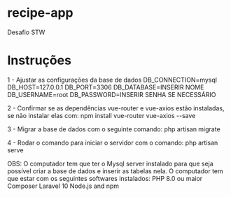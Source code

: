 # recipe-app
 Desafio STW

# Instruções
1 - Ajustar as configurações da base de dados
        DB_CONNECTION=mysql
        DB_HOST=127.0.0.1
        DB_PORT=3306
        DB_DATABASE=INSERIR NOME
        DB_USERNAME=root
        DB_PASSWORD=INSERIR SENHA SE NECESSÁRIO

2 - Confirmar se as dependências vue-router e vue-axios estão instaladas, se não instalar elas com:
        npm install vue-router vue-axios --save
        
3 - Migrar a base de dados com o seguinte comando:
        php artisan migrate

4 - Rodar o comando para iniciar o servidor com o comando:
        php artisan serve


OBS:
    O computador tem que ter o Mysql server instalado para que seja possível criar a base de dados e inserir as tabelas nela.
    O computador tem que estar com os seguintes softwares instalados:
        PHP 8.0 ou maior
        Composer
        Laravel 10
        Node.js and npm
